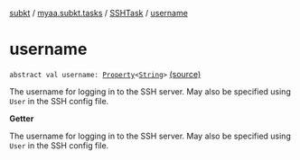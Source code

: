 [subkt](../../index.md) / [myaa.subkt.tasks](../index.md) / [SSHTask](index.md) / [username](./username.md)

# username

`abstract val username: `[`Property`](https://docs.gradle.org/current/javadoc/org/gradle/api/provider/Property.html)`<`[`String`](https://kotlinlang.org/api/latest/jvm/stdlib/kotlin/-string/index.html)`>` [(source)](https://github.com/Myaamori/SubKt/blob/0.1.12/src/main/kotlin/myaa/subkt/tasks/tasks.kt#L1890)

The username for logging in to the SSH server.
May also be specified using `User` in the SSH config file.

**Getter**

The username for logging in to the SSH server.
May also be specified using `User` in the SSH config file.

